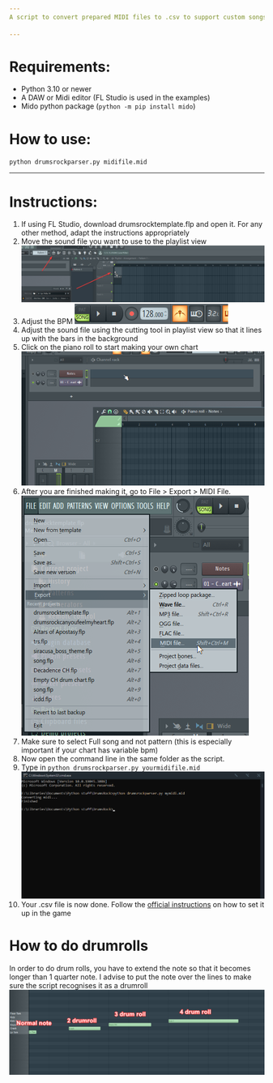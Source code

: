 ```yaml
---
A script to convert prepared MIDI files to .csv to support custom songs in Drums Rock

---
```

# Requirements:
* Python 3.10 or newer
* A DAW or Midi editor (FL Studio is used in the examples)
* Mido python package (`python -m pip install mido`)

# How to use:
`python drumsrockparser.py midifile.mid`


---
# Instructions:
1. If using FL Studio, download drumsrocktemplate.flp and open it. For any other method, adapt the instructions appropriately
2. Move the sound file you want to use to the playlist view
![Image](/instructions/1.png)
3. Adjust the BPM
![Image](/instructions/2.png)
4. Adjust the sound file using the cutting tool in playlist view so that it lines up with the bars in the background
5. Click on the piano roll to start making your own chart
![Image](/instructions/3.png)
6. After you are finished making it, go to File > Export > MIDI File.
![Image](/instructions/4.png)
7. Make sure to select Full song and not pattern (this is especially important if your chart has variable bpm)
8. Now open the command line in the same folder as the script.
9. Type in `python drumsrockparser.py yourmidifile.mid`
![Image](/instructions/5.png)
10. Your .csv file is now done. Follow the [official instructions](https://garage51.es/drumsrock/custom_songs.html) on how to set it up in the game

# How to do drumrolls
In order to do drum rolls, you have to extend the note so that it becomes longer than 1 quarter note. I advise to put the note over the lines to make sure the script recognises it as a drumroll
![Image](/instructions/6.png)